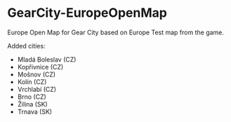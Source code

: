# GearCity-EuropeOpenMap
Europe Open Map for Gear City based on Europe Test map from the game.

Added cities:
- Mladá Boleslav (CZ)
- Kopřivnice (CZ)
- Mošnov (CZ)
- Kolín (CZ)
- Vrchlabí (CZ)
- Brno (CZ)
- Žilina (SK)
- Trnava (SK)